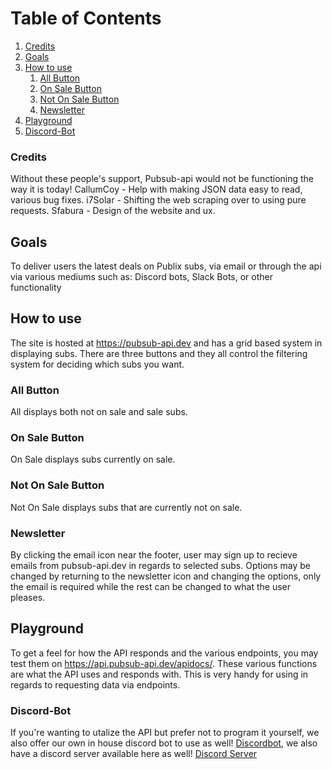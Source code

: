 # Table of Contents
1. [Credits](#credits)
2. [Goals](#goals)
3. [How to use](#how-to-use)
    1. [All Button](#all-button)
    2. [On Sale Button](#on-sale-button)
    3. [Not On Sale Button](#not-on-sale-button)
    4. [Newsletter](#newsletter)
4. [Playground](#playground)
5. [Discord-Bot](#discord-bot)

### Credits
Without these people's support, Pubsub-api would not be functioning the way it is today!
CallumCoy - Help with making JSON data easy to read, various bug fixes.
i7Solar - Shifting the web scraping over to using pure requests.
Sfabura - Design of the website and ux.

## Goals
To deliver users the latest deals on Publix subs, via email or through the api via various mediums such as: Discord bots, Slack Bots, or other functionality

## How to use
The site is hosted at https://pubsub-api.dev and has a grid based system in displaying subs. There are three buttons and they all control the filtering system for deciding which subs you want.

### All Button
All displays both not on sale and sale subs.

### On Sale Button
On Sale displays subs currently on sale.

### Not On Sale Button
Not On Sale displays subs that are currently not on sale.

### Newsletter
By clicking the email icon near the footer, user may sign up to recieve emails from pubsub-api.dev in regards to selected subs. Options may be changed by returning to the newsletter icon and changing the options, only the email is required while the rest can be changed to what the user pleases.

## Playground
To get a feel for how the API responds and the various endpoints, you may test them on https://api.pubsub-api.dev/apidocs/. These various functions are what the API uses and responds with. This is very handy for using in regards to requesting data via endpoints.

### Discord-Bot
If you're wanting to utalize the API but prefer not to program it yourself, we also offer our own in house discord bot to use as well! [Discordbot](https://discord.com/api/oauth2/authorize?client_id=711747646179770390&permissions=8&scope=bot), we also have a discord server available here as well! [Discord Server](https://discord.gg/DeHK6C3Kc5)
